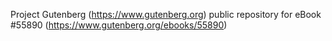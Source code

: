 Project Gutenberg (https://www.gutenberg.org) public repository for
eBook #55890 (https://www.gutenberg.org/ebooks/55890)
